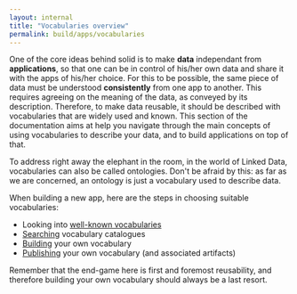 ```yaml
---
layout: internal
title: "Vocabularies overview"
permalink: build/apps/vocabularies
---
```


One of the core ideas behind solid is to make __data__ independant from __applications__, so that one can be in control of his/her own data and share it with the apps of his/her choice. For this to be possible, the same piece of data must be understood __consistently__ from one app to another. This requires agreeing on the meaning of the data, as conveyed by its description. Therefore, to make data reusable, it should be described with vocabularies that are widely used and known. This section of the documentation aims at help you navigate through the main concepts of using vocabularies to describe your data, and to build applications on top of that.

To address right away the elephant in the room, in the world of Linked Data, vocabularies can also be called ontologies. Don't be afraid by this: as far as we are concerned, an ontology is just a vocabulary used to describe data.

When building a new app, here are the steps in choosing suitable vocabularies:
- Looking into [well-known vocabularies](vocabularies/1-well-known)
- [Searching](vocabularies/2-discover) vocabulary catalogues
- [Building](vocabularies/3-build) your own vocabulary
- [Publishing](vocabularies/4-publish) your own vocabulary (and associated artifacts)

Remember that the end-game here is first and foremost reusability, and therefore building your own vocabulary should always be a last resort.
